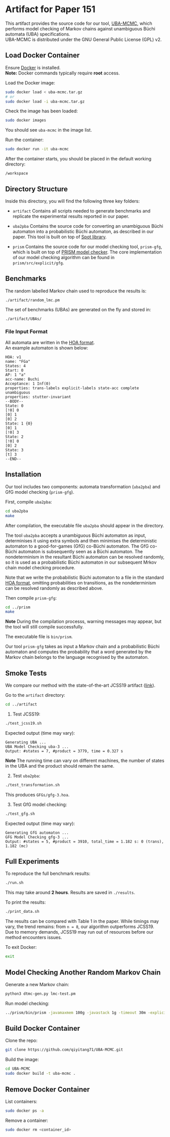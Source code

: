 # Artifact for Paper 151

This artifact provides the source code for our tool, [UBA-MCMC](https://github.com/qiyitang71/UBA-MCMC), which performs model checking of Markov chains against unambiguous Büchi automata (UBA) specifications.  
UBA-MCMC is distributed under the GNU General Public License (GPL) v2.

## Load Docker Container

Ensure [Docker](https://www.docker.com/get-started/) is installed.  
**Note:** Docker commands typically require **root** access.

Load the Docker image:

```bash
sudo docker load < uba-mcmc.tar.gz
# or
sudo docker load -i uba-mcmc.tar.gz
```

Check the image has been loaded:

```bash
sudo docker images
```
You should see `uba-mcmc` in the image list.

Run the container:

```bash
sudo docker run -it uba-mcmc
```

After the container starts, you should be placed in the default working directory:
```
/workspace
```

## Directory Structure

Inside this directory, you will find the following three key folders:

- `artifact` Contains all scripts needed to generate benchmarks and replicate the experimental results reported in our paper.

 
- `uba2pba` Contains the source code for converting an unambiguous Büchi automaton into a probabilistic Büchi automaton, as described in our paper. This tool is built on top of [Spot library](https://spot.lre.epita.fr/).

- `prism` Contains the source code for our model checking tool, `prism-gfg`, which is built on top of [PRISM model checker](https://www.prismmodelchecker.org/). The core implementation of our model checking algorithm can be found in `prism/src/explicit/gfg`.

## Benchmarks

The random labelled Markov chain used to reproduce the results is:

```
./artifact/random_lmc.pm
```

The set of benchmarks (UBAs) are generated on the fly and stored in:

```
./artifact/UBAs/
```

### File Input Format

All automata are written in the [HOA format](https://adl.github.io/hoaf/).  
An example automaton is shown below:

```hoa
HOA: v1
name: "FGa"
States: 4
Start: 0
AP: 1 "a"
acc-name: Buchi
Acceptance: 1 Inf(0)
properties: trans-labels explicit-labels state-acc complete unambiguous
properties: stutter-invariant
--BODY--
State: 0
[!0] 0
[0] 1
[0] 2
State: 1 {0}
[0] 1
[!0] 3
State: 2
[!0] 0
[0] 2
State: 3
[t] 3
--END--
```

## Installation

Our tool includes two components: automata transformation (`uba2pba`) and GfG model checking (`prism-gfg`).

First, compile `uba2pba`:

```bash
cd uba2pba
make
```
After compilation, the executable file `uba2pba` should appear in the directory.

The tool `uba2pba` accepts a unambiguous Büchi automaton as input, determinises it using extra symbols and then minimises the deterministic automaton to a good-for-games (GfG) co-Büchi automaton.
The GfG co-Büchi automaton is subsequently seen as a Büchi automaton.
The nondeterminism in the resultant Büchi automaton can be resolved randomly, so it is used as a probabilistic Büchi automaton in our subsequent Mrkov chain model checking procedure.

Note that we write the probabilistic Büchi automaton to a file in the standard [HOA format](https://adl.github.io/hoaf/), omitting probabilities on transitions, as the nondeterminism can be resolved randomly as described above.


Then compile `prism-gfg`:

```bash
cd ../prism
make
```
**Note** During the compilation processs, warning messages may appear, but the tool will still compile successfully. 

The executable file is `bin/prism`.

Our tool `prism-gfg` takes as input a Markov chain and a probabilistic Büchi automaton and computes the probability that a word generated by the Markov chain belongs to the language recognised by the automaton.

## Smoke Tests

We compare our method with the state-of-the-art JCSS19 artifact ([link](https://wwwtcs.inf.tu-dresden.de/ALGI/TR/JCSS19/)).

Go to the `artifact` directory:

```bash
cd ../artifact
```

1. Test JCSS19:

```bash
./test_jcss19.sh
```

Expected output (time may vary):

```
Generating UBA ...
UBA Model Checking uba-3 ...
Output: #states = 7, #product = 3779, time = 0.327 s
```

**Note** The running time can vary on different machines, the number of states in the UBA and the product should remain the same.

2. Test `uba2pba`:

```bash
./test_transformation.sh
```

This produces `GFGs/gfg-3.hoa`.

3. Test GfG model checking:

```bash
./test_gfg.sh
```

Expected output (time may vary):

```
Generating GfG automaton ...
GFG Model Checking gfg-3 ...
Output: #states = 5, #product = 3910, total_time = 1.182 s: 0 (trans), 1.182 (mc)
```

## Full Experiments

To reproduce the full benchmark results:

```bash
./run.sh
```

This may take around **2 hours**. Results are saved in `./results`.

To print the results:

```bash
./print_data.sh
```

The results can be compared with Table 1 in the paper. While timings may vary, the trend remains: from `n = 8`, our algorithm outperforms JCSS19.  
Due to memory demands, JCSS19 may run out of resources before our method encounters issues.

To exit Docker:

```bash
exit
```

## Model Checking Another Random Markov Chain

Generate a new Markov chain:

```bash
python3 dtmc-gen.py lmc-test.pm
```

Run model checking:

```bash
../prism/bin/prism -javamaxmem 100g -javastack 1g -timeout 30m -explicit -gfgmc -ubaverbosity 1 -gfgpower lmc-test.pm -pf 'P=?[ HOA: {"'"GFGs/gfg-3.hoa"'", "sigma_0" <- "sigma", "pi_0" <- "pi", "hash_0" <- "hash","dollar_0" <- "dollar" }]'
```

## Build Docker Container

Clone the repo:

```bash
git clone https://github.com/qiyitang71/UBA-MCMC.git
```

Build the image:

```bash
cd UBA-MCMC
sudo docker build -t uba-mcmc .
```

## Remove Docker Container

List containers:

```bash
sudo docker ps -a
```

Remove a container:

```bash
sudo docker rm <container_id>
```
